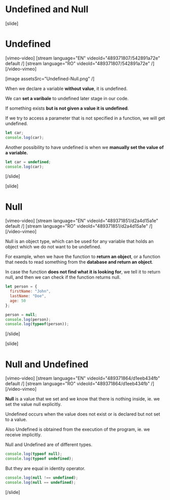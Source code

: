 # Undefined and Null

[slide]


# Undefined

[vimeo-video]
[stream language="EN" videoId="489371807/542891a72e" default /]
[stream language="RO" videoId="489371807/542891a72e"  /]
[/video-vimeo]

[image assetsSrc="Undefined-Null.png" /]

When we declare a variable **without value**, it is undefined.

We can **set a varibale** to undefined later stage in our code.

If something exists **but is not given a value it is undefined**. 

If we try to access a parameter that is not specified in a function, we will get undefined.

``` js live
let car;
console.log(car);
```

Another possibility to have undefined is when we **manually set the value of a variable.**

``` js live
let car = undefined;  
console.log(car);
```

[/slide]

[slide]


# Null

[vimeo-video]
[stream language="EN" videoId="489371851/d2a4d15a1e" default /]
[stream language="RO" videoId="489371851/d2a4d15a1e"  /]
[/video-vimeo]

Null is an object type, which can be used for any variable that holds an object which we do not want to be undefined.

For example, when we have the function to **return an object**, or a function that needs to read something from the **database and return an object**.

In case the function **does not find what it is looking for**, we tell it to return null, and then we can check if the function returns null. 

``` js live
let person = {
  firstName: "John",
  lastName: "Doe",
  age: 50
};

person = null;
console.log(person);
console.log(typeof(person));

```
[/slide]

[slide]

# Null and Undefined

[vimeo-video]
[stream language="EN" videoId="489371864/d1eeb434fb" default /]
[stream language="RO" videoId="489371864/d1eeb434fb"  /]
[/video-vimeo]


**Null** is a value that we set and we know that there is nothing inside, ie. we set the value null explicitly.

Undefined occurs when the value does not exist or is declared but not set to a value.

Also Undefined is obtained from the execution of the program, ie. we receive implicitly.

Null and Undefined are of different types.

``` js live
console.log(typeof null);
console.log(typeof undefined);
```

But they are equal in identity operator.

``` js live
console.log(null !== undefined);
console.log(null == undefined);
```

[/slide]